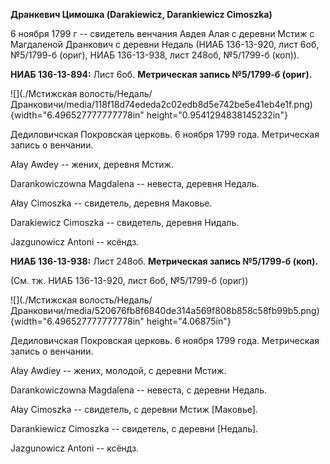 **Дранкевич Цимошка (Darakiewicz, Darankiewicz Cimoszka)**

6 ноября 1799 г -- свидетель венчания Авдея Алая с деревни Мстиж с
Магдаленой Дранкович с деревни Недаль (НИАБ 136-13-920, лист 6об,
№5/1799-б (ориг), НИАБ 136-13-938, лист 248об, №5/1799-б (коп)).

**НИАБ 136-13-894:** Лист 6об. **Метрическая запись №5/1799-б (ориг).**

![](./Мстижская волость/Недаль/Дранковичи/media/118f18d74ededa2c02edb8d5e742be5e41eb4e1f.png){width="6.496527777777778in"
height="0.9541294838145232in"}

Дедиловичская Покровская церковь. 6 ноября 1799 года. Метрическая запись
о венчании.

Ałay Awdey -- жених, деревня Мстиж.

Darankowiczowna Magdalena -- невеста, деревня Недаль.

Ałay Cimoszka -- свидетель, деревня Маковье.

Darakiewicz Cimoszka -- свидетель, деревня Нидаль.

Jazgunowicz Antoni -- ксёндз.

**НИАБ 136-13-938:** Лист 248об. **Метрическая запись №5/1799-б (коп).**

(См. тж. НИАБ 136-13-920, лист 6об, №5/1799-б (ориг))

![](./Мстижская волость/Недаль/Дранковичи/media/520676fb8f6840de314a569f808b858c58fb99b5.png){width="6.496527777777778in"
height="4.06875in"}

Дедиловичская Покровская церковь. 6 ноября 1799 года. Метрическая запись
о венчании.

Ałay Awdiey -- жених, молодой, с деревни Мстиж.

Darankowiczowna Magdalena -- невеста, с деревни Недаль.

Ałay Cimoszka -- свидетель, с деревни Мстиж \[Маковье\].

Darankiewicz Cimoszka -- свидетель, с деревни \[Недаль\].

Jazgunowicz Antoni -- ксёндз.
